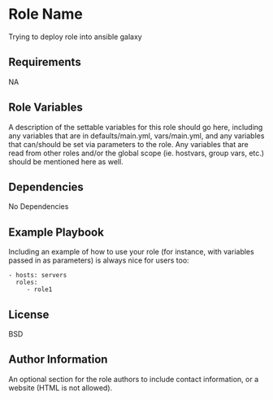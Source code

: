 Role Name
=========

Trying to deploy role into ansible galaxy

Requirements
------------
NA

Role Variables
--------------

A description of the settable variables for this role should go here, including any variables that are in defaults/main.yml, vars/main.yml, and any variables that can/should be set via parameters to the role. Any variables that are read from other roles and/or the global scope (ie. hostvars, group vars, etc.) should be mentioned here as well.

Dependencies
------------
No Dependencies

Example Playbook
----------------

Including an example of how to use your role (for instance, with variables passed in as parameters) is always nice for users too:

    - hosts: servers
      roles:
         - role1

License
-------

BSD

Author Information
------------------

An optional section for the role authors to include contact information, or a website (HTML is not allowed).
